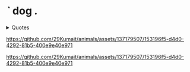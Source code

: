 
# *`* dog *.* 


<details>

<summary> Quotes </summary>


## Sigmund Freud


> “ Dogs love their friends and bite their enemies, quite unlike people, who are incapable of pure love and always have to mix love and hate.”

### Vincent van Gog



“If you don’t have a dog–at least one–there is not necessarily anything wrong with you, but there may be something wrong with your life.”


#### Oprah Winfrey

> " Over the years I have felt the truest, purest love- the love of God, really,I imagine that's what God's love feels like- is the love that comes from your dog. "

</details>

<!-- Video/Photo -->


https://github.com/29Kumait/animals/assets/137179507/153196f5-d4d0-4292-81b5-400e9e40e971



https://github.com/29Kumait/animals/assets/137179507/153196f5-d4d0-4292-81b5-400e9e40e971


<!-- 
> ```diff
>  - Oprah Winfrey
>  ```   -->


